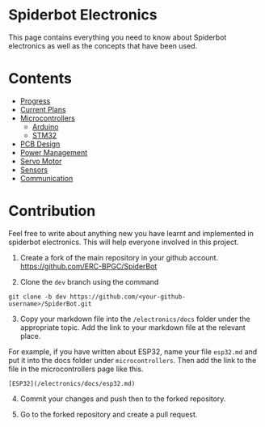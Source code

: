 # Spiderbot Electronics

This page contains everything you need to know about Spiderbot electronics as well as the concepts that have been used.

# Contents

* [Progress](/electronics/docs/general/progress.md)
* [Current Plans](/electronics/docs/general/current_plans.md)
* [Microcontrollers]()
    * [Arduino]()
    * [STM32](/electronics/docs/microcontrollers/stm32.md)
* [PCB Design]()
* [Power Management]()
* [Servo Motor]()
* [Sensors]()
* [Communication]()

# Contribution

Feel free to write about anything new you have learnt and implemented in spiderbot electronics. This will help everyone involved in this project.

1. Create a fork of the main repository in your github account.
https://github.com/ERC-BPGC/SpiderBot

2. Clone the `dev` branch using the command
```
git clone -b dev https://github.com/<your-github-username>/SpiderBot.git
```

3. Copy your markdown file into the `/electronics/docs` folder under the appropriate topic. Add the link to your markdown file at the relevant place. 

For example, if you have written about ESP32, name your file `esp32.md` and put it into the docs folder under `microcontrollers`. Then add the link to the file in the microcontrollers page like this.
```
[ESP32](/electronics/docs/esp32.md)
```

4. Commit your changes and push then to the forked repository.

5. Go to the forked repository and create a pull request.
